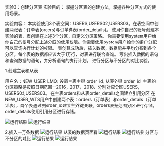 实验3：创建分区表
实验目的：
掌握分区表的创建方法，掌握各种分区方式的使用场景。

实验内容：
本实验使用3个表空间：USERS,USERS02,USERS03。在表空间中创建两张表：订单表(orders)与订单详表(order_details)。
使用你自己的账号创建本实验的表，表创建在上述3个分区，自定义分区策略。
你需要使用system用户给你自己的账号分配上述分区的使用权限。你需要使用system用户给你的用户分配可以查询执行计划的权限。
表创建成功后，插入数据，数据能并平均分布到各个分区。每个表的数据都应该大于1万行，对表进行联合查询。
写出插入数据的语句和查询数据的语句，并分析语句的执行计划。
进行分区与不分区的对比实验。



1.创建主表和从表

用户名：NEW_USER_LMQ; 设置主表主键 order_id, 从表外键 order_id; 主表的分区策略是按照日期范围--2016，2017，2018，分别对应分区USERS, USERS02,USERS03。 在主表orders和从表order_details之间建立引用分区 在NEW_USER_WTS用户中创建两个表：orders（订单表）和order_details（订单详表），两个表通过列order_id建立主外键关联。orders表按范围分区进行存储，order_details使用引用分区进行存储。

![运行结果](https://github.com/liumengqi77/oracle/blob/master/text3/1.png)
![运行结果](https://github.com/liumengqi77/oracle/blob/master/text3/2.png)




2.插入一万条数据
![运行结果](https://github.com/liumengqi77/oracle/blob/master/text3/3.png)
从表的数据页面看
![运行结果](https://github.com/liumengqi77/oracle/blob/master/text3/4.png)
![运行结果](https://github.com/liumengqi77/oracle/blob/master/text3/5.png)
分区与不分区的对比
![运行结果](https://github.com/liumengqi77/oracle/blob/master/text3/6.png)
![运行结果](https://github.com/liumengqi77/oracle/blob/master/text3/7.png)
